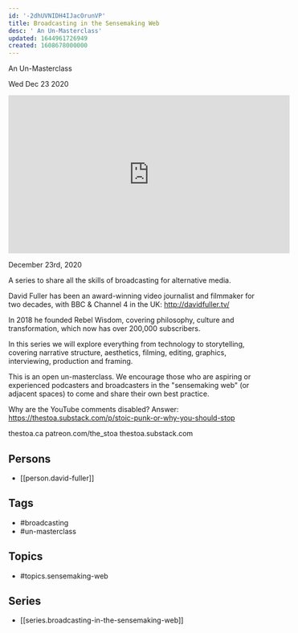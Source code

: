 ```yaml
---
id: '-2dhUVNIDH4IJacOrunVP'
title: Broadcasting in the Sensemaking Web
desc: ' An Un-Masterclass'
updated: 1644961726949
created: 1608678000000
---
```



 An Un-Masterclass

Wed Dec 23 2020

<iframe width="560" height="315" src="https://www.youtube.com/embed/-J4qMHqrcws" title="Broadcasting in the Sensemaking Web: An Un-Masterclass: Session 3 w/ David Fuller" frameborder="0" allow="accelerometer; autoplay; clipboard-write; encrypted-media; gyroscope; picture-in-picture" allowfullscreen ></iframe>

December 23rd, 2020

A series to share all the skills of broadcasting for alternative media.

David Fuller has been an award-winning video journalist and filmmaker for two decades, with BBC & Channel 4 in the UK: http://davidfuller.tv/

In 2018 he founded Rebel Wisdom, covering philosophy, culture and transformation, which now has over 200,000 subscribers.

In this series we will explore everything from technology to storytelling, covering narrative structure, aesthetics, filming, editing, graphics, interviewing, production and framing.

This is an open un-masterclass. We encourage those who are aspiring or experienced podcasters and broadcasters in the "sensemaking web" (or adjacent spaces) to come and share their own best practice.

Why are the YouTube comments disabled? Answer: https://thestoa.substack.com/p/stoic-punk-or-why-you-should-stop

thestoa.ca
patreon.com/the_stoa
thestoa.substack.com

## Persons

- [[person.david-fuller]]

## Tags

- #broadcasting
- #un-masterclass

## Topics

- #topics.sensemaking-web

## Series

- [[series.broadcasting-in-the-sensemaking-web]]

